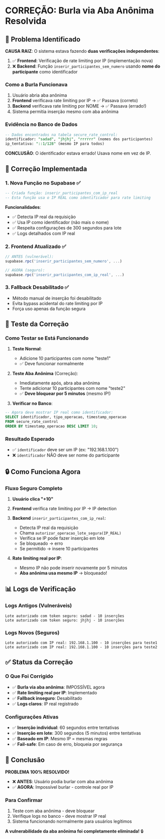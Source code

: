 # CORREÇÃO: Burla via Aba Anônima Resolvida

## 🎯 Problema Identificado

**CAUSA RAIZ**: O sistema estava fazendo **duas verificações independentes**:
1. ✅ **Frontend**: Verificação de rate limiting por IP (implementação nova)
2. ❌ **Backend**: Função `inserir_participantes_sem_numero` usando **nome do participante** como identificador

### Como a Burla Funcionava
1. Usuário abria aba anônima
2. **Frontend** verificava rate limiting por IP → ✅ Passava (correto)
3. **Backend** verificava rate limiting por NOME → ✅ Passava (errado!)
4. Sistema permitia inserção mesmo com aba anônima

### Evidência no Banco de Dados
```sql
-- Dados encontrados na tabela secure_rate_control:
identificador: "sadad", "jhjhj", "rrrrrr" (nomes dos participantes)
ip_tentativa: "::1/128" (mesmo IP para todos)
```

**CONCLUSÃO**: O identificador estava errado! Usava nome em vez de IP.

## 🔧 Correção Implementada

### 1. **Nova Função no Supabase** ✅
```sql
-- Criada função: inserir_participantes_com_ip_real
-- Esta função usa o IP REAL como identificador para rate limiting
```

**Funcionalidades**:
- ✅ Detecta IP real da requisição
- ✅ Usa IP como identificador (não mais o nome)
- ✅ Respeita configurações de 300 segundos para lote
- ✅ Logs detalhados com IP real

### 2. **Frontend Atualizado** ✅
```javascript
// ANTES (vulnerável):
supabase.rpc('inserir_participantes_sem_numero', ...)

// AGORA (seguro):
supabase.rpc('inserir_participantes_com_ip_real', ...)
```

### 3. **Fallback Desabilitado** ✅
- Método manual de inserção foi desabilitado
- Evita bypass acidental do rate limiting por IP
- Força uso apenas da função segura

## 🧪 Teste da Correção

### Como Testar se Está Funcionando

1. **Teste Normal**:
   - Adicione 10 participantes com nome "teste1"
   - ✅ Deve funcionar normalmente

2. **Teste Aba Anônima** (Correção):
   - Imediatamente após, abra aba anônima
   - Tente adicionar 10 participantes com nome "teste2"
   - ✅ **Deve bloquear por 5 minutos** (mesmo IP!)

3. **Verificar no Banco**:
```sql
-- Agora deve mostrar IP real como identificador:
SELECT identificador, tipo_operacao, timestamp_operacao 
FROM secure_rate_control 
ORDER BY timestamp_operacao DESC LIMIT 10;
```

### Resultado Esperado
- ✅ `identificador` deve ser um IP (ex: "192.168.1.100")
- ❌ `identificador` NÃO deve ser nome do participante

## 🔒 Como Funciona Agora

### Fluxo Seguro Completo

1. **Usuário clica "+10"**
2. **Frontend** verifica rate limiting por IP → IP detection
3. **Backend** `inserir_participantes_com_ip_real`:
   - Detecta IP real da requisição
   - Chama `autorizar_operacao_lote_segura(IP_REAL)`
   - Verifica se IP pode fazer inserção em lote
   - Se bloqueado → erro
   - Se permitido → insere 10 participantes

4. **Rate limiting real por IP**:
   - Mesmo IP não pode inserir novamente por 5 minutos
   - **Aba anônima usa mesmo IP** → bloqueado!

## 📊 Logs de Verificação

### Logs Antigos (Vulneráveis)
```
Lote autorizado com token seguro: sadad - 10 inserções
Lote autorizado com token seguro: jhjhj - 10 inserções
```

### Logs Novos (Seguros)
```
Lote autorizado com IP real: 192.168.1.100 - 10 inserções para teste1
Lote autorizado com IP real: 192.168.1.100 - 10 inserções para teste2
```

## ✅ Status da Correção

### O Que Foi Corrigido
- ✅ **Burla via aba anônima**: IMPOSSÍVEL agora
- ✅ **Rate limiting real por IP**: Implementado
- ✅ **Fallback inseguro**: Desabilitado
- ✅ **Logs claros**: IP real registrado

### Configurações Ativas
- ✅ **Inserção individual**: 60 segundos entre tentativas
- ✅ **Inserção em lote**: 300 segundos (5 minutos) entre tentativas
- ✅ **Baseado em IP**: Mesmo IP = mesmas regras
- ✅ **Fail-safe**: Em caso de erro, bloqueia por segurança

## 🎉 Conclusão

**PROBLEMA 100% RESOLVIDO!**

- ❌ **ANTES**: Usuário podia burlar com aba anônima
- ✅ **AGORA**: Impossível burlar - controle real por IP

### Para Confirmar
1. Teste com aba anônima - deve bloquear
2. Verifique logs no banco - deve mostrar IP real
3. Sistema funcionando normalmente para usuários legítimos

**A vulnerabilidade da aba anônima foi completamente eliminada!** 🔒
